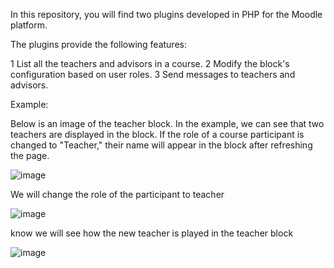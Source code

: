 In this repository, you will find two plugins developed in PHP for the Moodle platform.

The plugins provide the following features:

1 List all the teachers and advisors in a course.
2 Modify the block's configuration based on user roles.
3 Send messages to teachers and advisors.


Example:

Below is an image of the teacher block. In the example, we can see that two teachers are displayed in the block. If the role of a course participant is changed to "Teacher," their name will appear in the block after refreshing the page.

![image](https://github.com/user-attachments/assets/a8aaae3e-a500-439c-a697-595089a5ff51)

We will change the role of the participant to teacher

![image](https://github.com/user-attachments/assets/15451e0e-54b2-4eb1-b1d6-5a375f2aa8a7)

know we will see how the new teacher is played in the teacher block

![image](https://github.com/user-attachments/assets/211516b1-431b-428f-b05f-bd9511b2a59a)
